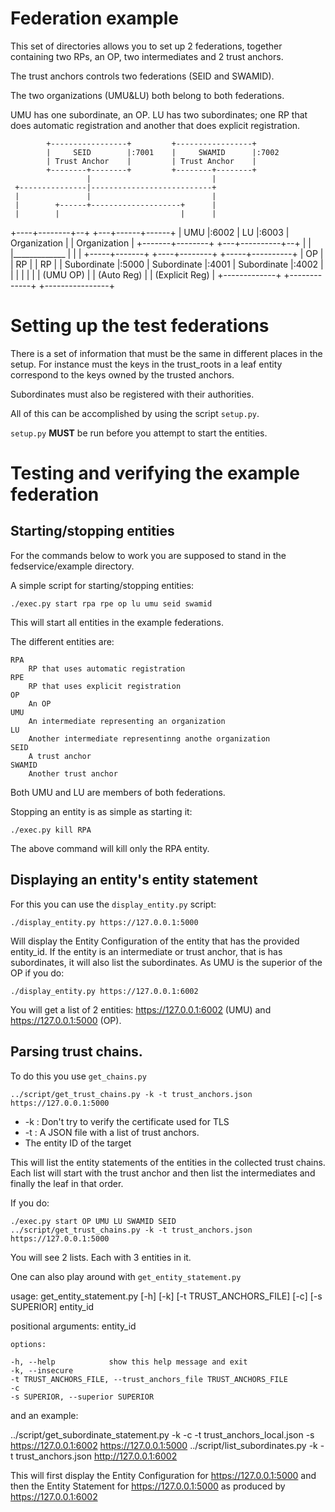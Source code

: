 # Federation example

This set of directories allows you to set up 2 federations, together
containing two RPs, an OP, two intermediates and 2 trust anchors.

The trust anchors controls two federations (SEID and SWAMID).

The two organizations (UMU&LU) both belong to both federations.

UMU has one subordinate, an OP.
LU has two subordinates; one RP that does automatic registration and another
that does explicit registration.

            +-----------------+         +-----------------+
            |     SEID        |:7001    |     SWAMID      |:7002
            | Trust Anchor    |         | Trust Anchor    |
            +--------+--------+         +--------+--------+
                     |                           |
     +---------------|---------------------------+
     |               |                           |
     |        +------+--------------------+      |
     |        |                           |      |    
+----+--------+--+                    +---+------+------+
|     UMU        |:6002               |       LU        |:6003
| Organization   |                    |   Organization  |
+-------+--------+                    +---+----------+--+
        |                                 |          |_____________ 
        |                                 |                        |
  +-----+-------+                    +----+--------+         +-----+----------+
  |   OP        |                    |   RP        |         |   RP           |
  | Subordinate |:5000               | Subordinate |:4001    | Subordinate    |:4002
  |             |                    |             |         |                |
  | (UMU OP)    |                    | (Auto Reg)  |         | (Explicit Reg) |
  +-------------+                    +-------------+         +----------------+

# Setting up the test federations

There is a set of information that must be the same in different places in
the setup. For instance must the keys in the trust_roots in a leaf entity
correspond to the keys owned by the trusted anchors.

Subordinates must also be registered with their authorities.

All of this can be accomplished by using the script `setup.py`. 

`setup.py` **MUST** be run before you attempt to start the entities. 

# Testing and verifying the example federation

## Starting/stopping entities

For the commands below to work you are supposed to
stand in the fedservice/example directory.

A simple script for starting/stopping entities:

    ./exec.py start rpa rpe op lu umu seid swamid

This will start all entities in the example federations.


The different entities are:

    RPA
        RP that uses automatic registration
    RPE
        RP that uses explicit registration
    OP
        An OP
    UMU
        An intermediate representing an organization
    LU
        Another intermediate representinng anothe organization
    SEID
        A trust anchor
    SWAMID
        Another trust anchor

Both UMU and LU are members of both federations.

Stopping an entity is as simple as starting it:

    ./exec.py kill RPA

The above command will kill only the RPA entity.

## Displaying an entity's entity statement

For this you can use the `display_entity.py` script:

    ./display_entity.py https://127.0.0.1:5000

Will display the Entity Configuration of the entity that has the provided entity_id.
If the entity is an intermediate or trust anchor, that is has subordinates,
it will also list the subordinates. 
As UMU is the superior of the OP if you do:

    ./display_entity.py https://127.0.0.1:6002

You will get a list of 2 entities: https://127.0.0.1:6002 (UMU)
and https://127.0.0.1:5000 (OP).

## Parsing trust chains.

To do this you use `get_chains.py`

    ../script/get_trust_chains.py -k -t trust_anchors.json https://127.0.0.1:5000

* -k : Don't try to verify the certificate used for TLS
* -t : A JSON file with a list of trust anchors.
* The entity ID of the target

This will list the entity statements of the entities in the collected trust 
chains. Each list will start with the trust anchor and then list the
intermediates and finally the leaf in that order.

If you do:

    ./exec.py start OP UMU LU SWAMID SEID
    ../script/get_trust_chains.py -k -t trust_anchors.json https://127.0.0.1:5000

You will see 2 lists. Each with 3 entities in it.

One can also play around with `get_entity_statement.py`

usage: get_entity_statement.py [-h] [-k] [-t TRUST_ANCHORS_FILE] [-c] [-s SUPERIOR] entity_id

positional arguments:
    entity_id

    options:

    -h, --help            show this help message and exit
    -k, --insecure 
    -t TRUST_ANCHORS_FILE, --trust_anchors_file TRUST_ANCHORS_FILE
    -c
    -s SUPERIOR, --superior SUPERIOR

and an example:

../script/get_subordinate_statement.py -k -c -t trust_anchors_local.json -s https://127.0.0.1:6002 https://127.0.0.1:5000
../script/list_subordinates.py -k -t trust_anchors.json http://127.0.0.1:6002

This will first display the Entity Configuration for https://127.0.0.1:5000
and then the Entity Statement for https://127.0.0.1:5000 as produced by
https://127.0.0.1:6002